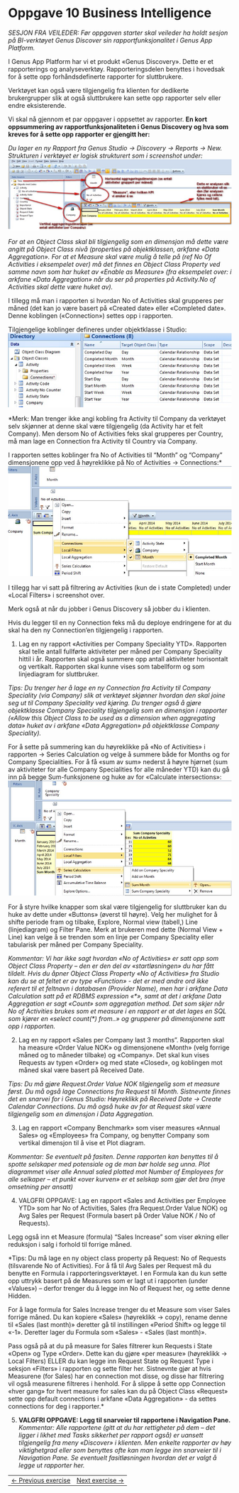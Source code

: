 # Oppgave 10 Business Intelligence
*SESJON FRA VEILEDER: Før oppgaven starter skal veileder ha holdt sesjon på BI-verktøyet Genus Discover sin rapportfunksjonalitet i Genus App Platform.*

I Genus App Platform har vi et produkt «Genus Discovery». Dette er et rapporterings og analyseverktøy. Rapporteringsdelen benyttes i hovedsak for å sette opp forhåndsdefinerte rapporter  for sluttbrukere. 

Verktøyet kan også være tilgjengelig fra klienten for dedikerte brukergrupper slik at også sluttbrukere kan sette opp rapporter selv eller endre eksisterende.

Vi skal nå gjennom et par oppgaver i oppsettet av rapporter. **En kort oppsummering av rapportfunksjonaliteten i Genus Discovery og hva som kreves for å sette opp rapporter er gjengitt her:**

*Du lager en ny Rapport fra Genus Studio -> Discovery -> Reports -> New. Strukturen i verktøyet er logisk strukturert som i screenshot under:*
![oppg10fig1.JPG](media/oppg10fig1.JPG)
 
*For at en Object Class skal bli tilgjengelig som en dimensjon må dette være angitt på Object Class nivå (properties på objektklassen, arkfane «Data Aggregation». For at et Measure skal være mulig å telle på (ref No Of Activities i eksempelet over) må det finnes en Object Class Property ved samme navn som har huket av «Enable as  Measure» (fra eksempelet over: i arkfane «Data Aggregation» når du ser på properties på Activity.No of Activities skal dette være huket av).*

I tillegg må man i rapporten si hvordan No of Activities skal grupperes per måned (det kan jo være basert på «Created date» eller «Completed date». Denne koblingen («Connection») settes opp i rapporten. 

Tilgjengelige koblinger defineres under objektklasse i Studio:
![oppg10fig2.JPG](media/oppg10fig2.JPG)
 
*Merk: Man trenger ikke angi kobling fra Activity til Company da verktøyet selv skjønner at denne skal være tilgjengelig (da Activity har et felt Company). Men dersom No of Activities feks skal grupperes per Country, må man lage en Connection fra Activity til Country via Company.

I rapporten settes koblinger fra No of Activities til “Month” og “Company” dimensjonene opp ved å høyreklikke på No of Activities -> Connections:*
 ![oppg10fig3.JPG](media/oppg10fig3.JPG)

I tillegg har vi satt på filtrering av Activities (kun de i state Completed) under «Local Filters» i screenshot over.

Merk også at når du jobber i Genus Discovery så jobber du i klienten. 

Hvis du legger til en ny Connection feks må du deploye endringene for at du skal ha den ny Connection’en tilgjengelig i rapporten.

1. Lag en ny rapport «Activities per Company Speciality YTD». Rapporten
skal telle antall fullførte aktiviteter per måned per Company Speciality hittil i år. Rapporten skal også summere opp antall aktiviteter horisontalt og vertikalt. Rapporten skal kunne vises som tabellform og som linjediagram for sluttbruker. 

  *Tips: Du trenger her å lage en ny Connection fra Activity til Company Speciality (via Company) slik at verktøyet skjønner hvordan den skal joine seg ut til Company Speciality ved kjøring. Du trenger også å gjøre objektklasse Company Speciality tilgjengelig som en dimensjon i rapporter («Allow this Object Class to be used as a dimension when aggregating data» huket av i arkfane «Data Aggregation» på objektklasse Company Speciality).*

  For å sette på summering kan du høyreklikke på «No of Activities» i rapporten -> Series Calculation og velge å summere både for Months og for Company Specialities. For å få «sum av sum» nederst å høyre hjørnet (sum av aktiviteter for alle Company Specialities for alle måneder YTD) kan du gå inn på begge Sum-funksjonene og huke av for «Calculate intersections»:
  ![oppg10fig4.JPG](media/oppg10fig4.JPG)
 
  For å styre hvilke knapper som skal være tilgjengelig for sluttbruker kan du huke av dette under «Buttons» (øverst til høyre). Velg her mulighet for å shifte periode fram og tilbake, Explore, Normal view (tabell,) Line (linjediagram) og Filter Pane. Merk at brukeren med dette (Normal View + Line) kan velge å se trenden som en linje per Company Speciality eller tabularisk per måned per Company Speciality.

  *Kommentar: Vi har ikke sagt hvordan «No of Activities» er satt opp som Object Class Property – den er den del av «startløsningen» du har fått tildelt. Hvis du åpner Object Class Property «No of Activities» fra Studio kan du se at feltet er av type «Function» - det er med andre ord ikke referert til et feltnavn i databasen (Provider Name), men har i arkfane Data Calculation satt på et RDBMS expression «\*», samt at det i arkfane Data Aggregation er sagt «Count» som aggregation method. Det som skjer når No of Activities brukes som et measure i en rapport er at det lages en SQL som kjører en «select count(\*) from..» og grupperer på dimensjonene satt opp i rapporten.*

2. Lag en ny rapport «Sales per Company last 3 months”. Rapporten skal ha measure «Order Value NOK» og dimensjonene «Month» (velg forrige måned og to måneder tilbake) og «Company». Det skal kun vises Requests av typen «Order» og med state «Closed», og koblingen mot måned skal være basert på Received Date.

  *Tips: Du må gjøre Request.Order Value NOK tilgjengelig som et measure først. Du må også lage Connections fra Request til Month. Sistnevnte finnes det en snarvei for i Genus Studio: Høyreklikk på Received Date -> Create Calendar Connections. Du må også huke av for at Request skal være tilgjengelig som en dimensjon i Data Aggregation.*

3.	Lag en rapport «Company Benchmark» som viser measures «Annual Sales» og «Employees» fra Company, og benytter Company som vertikal dimensjon til å vise et Plot diagram.

  *Kommentar: Se eventuelt på fasiten. Denne rapporten kan benyttes til å spotte selskaper med potensiale og de man bør holde seg unna. Plot diagrammet viser alle Annual saled plotted mot Number of Employees for alle selkaper – et punkt «over kurven» er et selskap som gjør det bra (mye omsetning per ansatt)*

4.	VALGFRI OPPGAVE: Lag en rapport «Sales and Activities per Employee YTD» som har No of Activities, Sales (fra Request.Order Value NOK) og Avg Sales per Request (Formula basert på Order Value NOK / No of Requests).

  Legg også inn et Measure (formula) “Sales Increase” som viser økning eller reduksjon i salg i forhold til forrige måned.

  *Tips: Du må lage en ny object class property på Request: No of Requests (tilsvarende No of Activities). For å få til Avg Sales per Request må du benytte en Formula i rapporteringsverktøyet. I en Formula kan du kun sette opp uttrykk basert på de Measures som er lagt ut i rapporten (under «Values») – derfor trenger du å legge inn No of Request her, og sette denne Hidden.

  For å lage formula for Sales Increase trenger du et Measure som viser Sales forrige måned. Du kan kopiere «Sales» (høyreklikk -> copy), rename denne til «Sales (last month)» deretter gå til instillingen «Period Shift» og legge til «-1». Deretter lager du Formula som «Sales» - «Sales (last month)».

  Pass også på at du på measure for Sales filtrerer kun Requests i State «Open» og Type «Order». Dette kan du gjøre «per measure» (høyreklikk -> Local Filters) ELLER du kan legge inn Request State og Request Type i seksjon «Filters» i rapporten og sette filter her. Sistnevnte gjør at hvis Measurene (for Sales) har en connection mot disse, og disse har filtrering vil også measurene filtreres i henhold. For å slippe å sette opp Connection «hver gang» for hvert measure for sales kan du på Object Class «Request» sette opp default connections i arkfane «Data Aggregation» - da settes connections for deg i rapporter.*

5. **VALGFRI OPPGAVE: Legg til snarveier til rapportene i Navigation Pane.**
*Kommentar: Alle rapportene (gitt at du har rettigheter på dem – det ligger i likhet med Tasks sikkerhet per rapport også) er uansett tilgjengelig fra meny «Discover» i klienten. Men enkelte rapporter av høy viktighetgrad eller som benyttes ofte kan man legge inn snarveier til i Navigation Pane. Se eventuelt fasitløsningen hvordan det er valgt å legge ut rapporter her.*

<table>
   <tr><td><a href="oppgave-9.md"><- Previous exercise</a></td><td align="right"><a href="oppgave-11.md">Next exercise -></a></td></tr>
</table>
